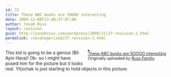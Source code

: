 ```yaml
---
id: 72
title: These ABC books are SOOOO interesting
date: 2009-11-08T13:40:37-07:00
author: Yonah Russ
layout: revision
guid: http://yonahruss.com/wordpress/2009/11/27-revision-2.html
permalink: /uncategorized/27-revision-2.html
---
```

<div style="float: right; margin-left: 10px; margin-bottom: 10px;">
  <a href="http://www.flickr.com/photos/russ_family/375252700/" title="photo sharing"><img src="http://farm1.static.flickr.com/124/375252700_6971d8c1bc_m.jpg" alt="" style="border: solid 2px #000000;" /></a> <br /> <span style="font-size: 0.9em; margin-top: 0px;"> <a href="http://www.flickr.com/photos/russ_family/375252700/">These ABC books are SOOOO interesting</a> <br /> Originally uploaded by <a href="http://www.flickr.com/people/russ_family/">Russ Family</a>. </span>
</div>

This kid is going to be a genius (Bli Ayin Hara)! Ok- so I might have posed him for the picture but it looks real. Yitzchak is just starting to hold objects in this picture.<br clear="all" />